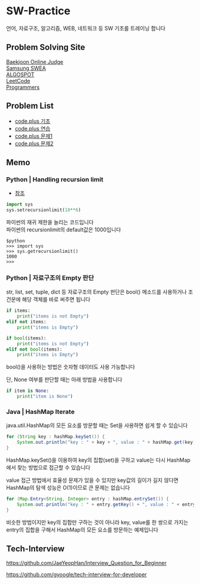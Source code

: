 # SW-Practice  

언어, 자료구조, 알고리즘, WEB, 네트워크 등 SW 기초를 트레이닝 합니다  

## Problem Solving Site  
<a href='https://boj.kr'>Baekjoon Online Judge</a><br>
<a href='https://www.swexpertacademy.com'>Samsung SWEA</a><br>
<a href='https://algospot.com'>ALGOSPOT</a><br>
<a href='https://leetcode.com/'>LeetCode</a><br>
<a href='https://programmers.co.kr/'>Programmers</a><br>

## Problem List  

- [code.plus 기초](https://code.plus/course/32)
- [code.plus 연습](https://code.plus/course/33)
- [code.plus 문제1](https://code.plus/course/34)
- [code.plus 문제2](https://code.plus/course/40)

## Memo  

### Python | Handling recursion limit  

- [참조](https://www.geeksforgeeks.org/python-handling-recursion-limit/)

``` python
import sys
sys.setrecursionlimit(10**6)
```

파이썬의 재귀 제한을 늘리는 코드입니다  
파이썬의 recursionlimit의 default값은 1000입니다  

``` shell
$python
>>> import sys
>>> sys.getrecursionlimit()
1000
>>> 
```



### Python | 자료구조의 Empty 판단  

str, list, set, tuple, dict 등 자료구조의 Empty 판단은 bool() 메소드를 사용하거나 조건문에 해당 객체를 바로 써주면 됩니다  

``` python
if items:
    print("items is not Empty")
elif not items:
    print("items is Empty")
```  

``` python
if bool(items):
    print("items is not Empty")
elif not bool(items):
    print("items is Empty")
```  

bool()을 사용하는 방법은 숫자형 데이터도 사용 가능합니다  
  
단, None 여부를 판단할 때는 아래 방법을 사용합니다  

``` python
if item is None:
    print("item is None")
```  

### Java | HashMap Iterate  

java.util.HashMap의 모든 요소를 방문할 때는 Set을 사용하면 쉽게 할 수 있습니다  

``` java
for (String key : hashMap.keySet()) {
    System.out.println("key : " + key + ", value : " + hashMap.get(key));
}
```  

HashMap.keySet()을 이용하여 key의 집합(set)을 구하고 value는 다시 HashMap에서 찾는 방법으로 접근할 수 있습니다  

value 접근 방법에서 효율성 문제가 있을 수 있지만 key값의 길이가 길지 않다면 HashMap의 탐색 성능은 O(1)이므로 큰 문제는 없습니다  

``` java
for (Map.Entry<String, Integer> entry : hashMap.entrySet()) {
    System.out.println("key : " + entry.getKey() + ", value : " + entry.getValue());
}
```  

비슷한 방법이지만 key의 집합만 구하는 것이 아니라 key, value를 한 쌍으로 가지는 entry의 집합을 구해서 HashMap의 모든 요소를 방문하는 예제입니다  


## Tech-Interview  

https://github.com/JaeYeopHan/Interview_Question_for_Beginner

https://github.com/gyoogle/tech-interview-for-developer

